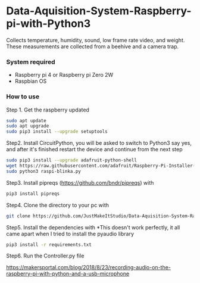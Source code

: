 # Data-Aquisition-System-Raspberry-pi-with-Python3
Collects temperature, humidity, sound, low frame rate video, and weight. These measurements are collected from a beehive and a camera trap.

### System required
* Raspberry pi 4 or Raspberry pi Zero 2W
* Raspbian OS


### How to use
Step 1. Get the raspberry updated
```sh
sudo apt update
sudo apt upgrade
sudo pip3 install --upgrade setuptools
```
Step2. Install CircuitPython, you will be asked to switch to Python3 say yes, and after it's finished restart the device and continue from the next step
```sh
sudo pip3 install --upgrade adafruit-python-shell
wget https://raw.githubusercontent.com/adafruit/Raspberry-Pi-Installer-Scripts/master/raspi-blinka.py
sudo python3 raspi-blinka.py
```
Step3. Install pipreqs (https://github.com/bndr/pipreqs) with
```sh
pip3 install pipreqs
```
Step4. Clone the directory to your pc with
```sh
git clone https://github.com/JustMakeItStudio/Data-Aquisition-System-Raspberry-pi-with-Python3
```
Step5. Install the dependencies with
*This doesn't work perfectly, it all came apart when I tried to install the pyaudio library
```sh
pip3 install -r requirements.txt
```

Step6. Run the Controller.py file

https://makersportal.com/blog/2018/8/23/recording-audio-on-the-raspberry-pi-with-python-and-a-usb-microphone
